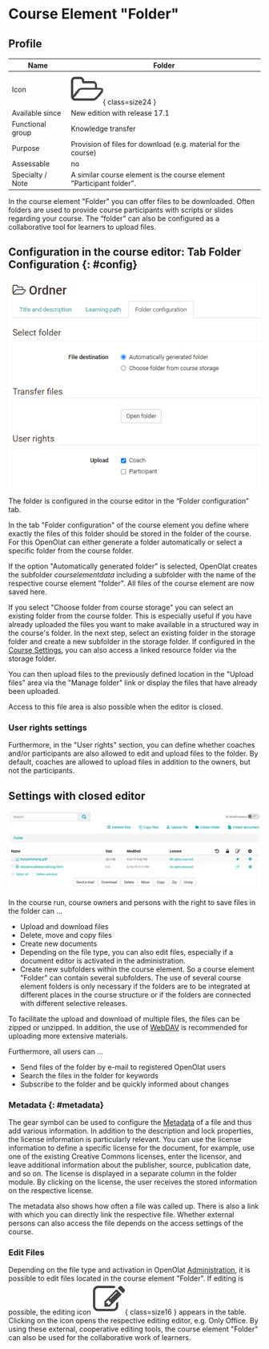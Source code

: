 # Course Element "Folder"

## Profile

Name | Folder
---------|----------
Icon | ![Task Icon](assets/folder.png){ class=size24 }
Available since | New edition with release 17.1
Functional group | Knowledge transfer
Purpose | Provision of files for download (e.g. material for the course)
Assessable | no
Specialty / Note | A similar course element is the course element "Participant folder".


In the course element "Folder" you can offer files to be downloaded. Often folders are used to provide course participants with scripts or slides regarding your course. 
 The “folder” can also be configured as a collaborative tool for learners to upload files.


## Configuration in the course editor: Tab Folder Configuration {: #config}

![tab folder configuration](assets/folger_configuration_15.png)

The folder is configured in the course editor in the “Folder configuration” tab.

In the tab "Folder configuration" of the course element you define where exactly the files of this folder should be stored in the folder of the course. For this OpenOlat can either generate a folder automatically or select a specific folder from the course folder.

If the option "Automatically generated folder" is selected, OpenOlat creates the subfolder _courselementdata_ including a subfolder with the name of the respective course element "folder". All files of the course element are now saved here.

If you select "Choose folder from course storage" you can select an existing folder from the course folder. This is especially useful if you have already uploaded the files you want to make available in a structured way in the course's folder. In the next step, select an existing folder in the storage folder and create a new subfolder in the storage folder. If configured in the [Course Settings](../learningresources/Course_Settings.md), you can also access a linked resource folder via the storage folder.

You can then upload files to the previously defined location in the "Upload files" area via the "Manage folder" link or display the files that have already been uploaded.

Access to this file area is also possible when the editor is closed.

### User rights settings

Furthermore, in the "User rights" section, you can define whether coaches and/or participants are also allowed to edit and upload files to the folder. By default, coaches are allowed to upload files in addition to the owners, but not the participants.

## Settings with closed editor

![folder screenshot](assets/Folder_EN.png)

In the course run, course owners and persons with the right to save files in the folder can ...

  * Upload and download files
  * Delete, move and copy files
  * Create new documents
  * Depending on the file type, you can also edit files, especially if a document editor is activated in the administration.
  * Create new subfolders within the course element. So a course element "Folder" can contain several subfolders. The use of several course element folders is only necessary if the folders are to be integrated at different places in the course structure or if the folders are connected with different selective releases.

To facilitate the upload and download of multiple files, the files can be zipped or unzipped. In addition, the use of [WebDAV](../basic_concepts/Using_WebDAV.md) is recommended for uploading more extensive materials.

Furthermore, all users can ...

  * Send files of the folder by e-mail to registered OpenOlat users
  * Search the files in the folder for keywords
  * Subscribe to the folder and be quickly informed about changes

###  Metadata  {: #metadata}

The gear symbol can be used to configure the [Metadata](../basic_concepts/Full_Text_Search.md#metadata) of a file and thus add various information. In addition to the description and lock properties, the license information is particularly relevant. You can use the license information to define a specific license for the document, for example, use one of the existing Creative Commons licenses, enter the licensor, and leave additional information about the publisher, source, publication date, and so on. The license is displayed in a separate column in the folder module. By clicking on the license, the user receives the stored information on the respective license.

The metadata also shows how often a file was called up. There is also a link with which you can directly link the respective file. Whether external persons can also access the file depends on the access settings of the course.

### Edit Files

Depending on the file type and activation in OpenOlat [Administration](../../manual_admin/administration/External_Tools_-_Administration.md), it is possible to edit files located in the course element "Folder". If editing is possible, the editing icon ![editing icon](assets/test.png){ class=size16 } appears in the table. Clicking on the icon opens the respective editing editor, e.g. Only Office. By using these external, cooperative editing tools, the course element "Folder" can also be used for the collaborative work of learners.